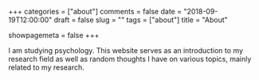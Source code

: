 +++
categories = ["about"]
comments = false
date = "2018-09-19T12:00:00"
draft = false
slug = ""
tags = ["about"]
title = "About"

showpagemeta = false
+++

I am studying psychology. This website serves as an introduction to my research field as well as random thoughts I have on various topics, mainly related to my research.
